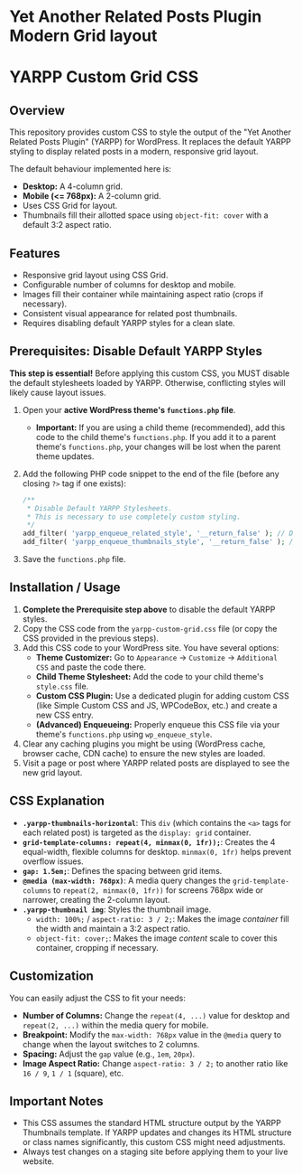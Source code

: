# Yet Another Related Posts Plugin Modern Grid layout

# YARPP Custom Grid CSS

## Overview

This repository provides custom CSS to style the output of the "Yet Another Related Posts Plugin" (YARPP) for WordPress. It replaces the default YARPP styling to display related posts in a modern, responsive grid layout.

The default behaviour implemented here is:

*   **Desktop:** A 4-column grid.
*   **Mobile (<= 768px):** A 2-column grid.
*   Uses CSS Grid for layout.
*   Thumbnails fill their allotted space using `object-fit: cover` with a default 3:2 aspect ratio.

## Features

*   Responsive grid layout using CSS Grid.
*   Configurable number of columns for desktop and mobile.
*   Images fill their container while maintaining aspect ratio (crops if necessary).
*   Consistent visual appearance for related post thumbnails.
*   Requires disabling default YARPP styles for a clean slate.

## Prerequisites: Disable Default YARPP Styles

**This step is essential!** Before applying this custom CSS, you MUST disable the default stylesheets loaded by YARPP. Otherwise, conflicting styles will likely cause layout issues.

1.  Open your **active WordPress theme's `functions.php` file**.
    *   **Important:** If you are using a child theme (recommended), add this code to the child theme's `functions.php`. If you add it to a parent theme's `functions.php`, your changes will be lost when the parent theme updates.
2.  Add the following PHP code snippet to the end of the file (before any closing `?>` tag if one exists):

    ```php
    /**
     * Disable Default YARPP Stylesheets.
     * This is necessary to use completely custom styling.
     */
    add_filter( 'yarpp_enqueue_related_style', '__return_false' ); // Disables base related content CSS
    add_filter( 'yarpp_enqueue_thumbnails_style', '__return_false' ); // Disables thumbnail-specific CSS
    ```

3.  Save the `functions.php` file.

## Installation / Usage

1.  **Complete the Prerequisite step above** to disable the default YARPP styles.
2.  Copy the CSS code from the `yarpp-custom-grid.css` file (or copy the CSS provided in the previous steps).
3.  Add this CSS code to your WordPress site. You have several options:
    *   **Theme Customizer:** Go to `Appearance` -> `Customize` -> `Additional CSS` and paste the code there.
    *   **Child Theme Stylesheet:** Add the code to your child theme's `style.css` file.
    *   **Custom CSS Plugin:** Use a dedicated plugin for adding custom CSS (like Simple Custom CSS and JS, WPCodeBox, etc.) and create a new CSS entry.
    *   **(Advanced) Enqueueing:** Properly enqueue this CSS file via your theme's `functions.php` using `wp_enqueue_style`.
4.  Clear any caching plugins you might be using (WordPress cache, browser cache, CDN cache) to ensure the new styles are loaded.
5.  Visit a page or post where YARPP related posts are displayed to see the new grid layout.

## CSS Explanation

*   **`.yarpp-thumbnails-horizontal`**: This `div` (which contains the `<a>` tags for each related post) is targeted as the `display: grid` container.
*   **`grid-template-columns: repeat(4, minmax(0, 1fr));`**: Creates the 4 equal-width, flexible columns for desktop. `minmax(0, 1fr)` helps prevent overflow issues.
*   **`gap: 1.5em;`**: Defines the spacing between grid items.
*   **`@media (max-width: 768px)`**: A media query changes the `grid-template-columns` to `repeat(2, minmax(0, 1fr))` for screens 768px wide or narrower, creating the 2-column layout.
*   **`.yarpp-thumbnail img`**: Styles the thumbnail image.
    *   `width: 100%;` / `aspect-ratio: 3 / 2;`: Makes the image *container* fill the width and maintain a 3:2 aspect ratio.
    *   `object-fit: cover;`: Makes the image *content* scale to cover this container, cropping if necessary.

## Customization

You can easily adjust the CSS to fit your needs:

*   **Number of Columns:** Change the `repeat(4, ...)` value for desktop and `repeat(2, ...)` within the media query for mobile.
*   **Breakpoint:** Modify the `max-width: 768px` value in the `@media` query to change when the layout switches to 2 columns.
*   **Spacing:** Adjust the `gap` value (e.g., `1em`, `20px`).
*   **Image Aspect Ratio:** Change `aspect-ratio: 3 / 2;` to another ratio like `16 / 9`, `1 / 1` (square), etc.

## Important Notes

*   This CSS assumes the standard HTML structure output by the YARPP Thumbnails template. If YARPP updates and changes its HTML structure or class names significantly, this custom CSS might need adjustments.
*   Always test changes on a staging site before applying them to your live website.
